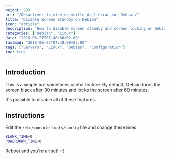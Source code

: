 ```yaml
---
weight: 999
url: "/Désactiver_la_mise_en_veille_de_l'écran_sur_Debian/"
title: "Disable Screen Standby on Debian"
icon: "article"
description: "How to disable screen standby and screen locking on Debian systems."
categories: ["Debian", "Linux"]
date: "2010-06-27T07:48:00+02:00"
lastmod: "2010-06-27T07:48:00+02:00"
tags: ["Servers", "Linux", "Debian", "Configuration"]
toc: true
---
```


## Introduction

This is a simple but sometimes useful feature. By default, Debian turns the screen black after 30 minutes and locks the screen after 60 minutes.

It's possible to disable all of these features.

## Instructions

Edit the `/etc/console-tools/config` file and change these lines:

```bash
BLANK_TIME=0
POWERDOWN_TIME=0
```

Reboot and you're all set! :-)